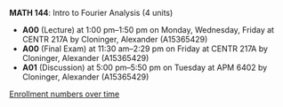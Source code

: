 **MATH 144**: Intro to Fourier Analysis (4 units)

- **A00** (Lecture) at 1:00 pm–1:50 pm on Monday, Wednesday, Friday at CENTR 217A by Cloninger, Alexander (A15365429)
- **A00** (Final Exam) at 11:30 am–2:29 pm on Friday at CENTR 217A by Cloninger, Alexander (A15365429)
- **A01** (Discussion) at 5:00 pm–5:50 pm on Tuesday at APM 6402 by Cloninger, Alexander (A15365429)

[Enrollment numbers over time](./MATH144.tsv)
